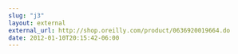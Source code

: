 ```yaml
---
slug: "j3"
layout: external
external_url: http://shop.oreilly.com/product/0636920019664.do
date: 2012-01-10T20:15:42-06:00
---
```

